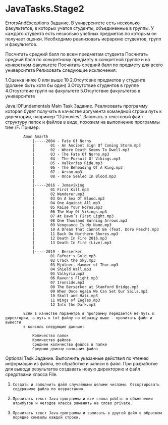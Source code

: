# JavaTasks.Stage2

ErrorsAndExceptions
Задание. В университете есть несколько факультетов, в которых учатся студенты, объединенные в группы. У каждого студента есть несколько учебных предметов по которым он получает оценки. Необходимо реализовать иерархию студентов, групп и факультетов.

   Посчитать средний балл по всем предметам студента
   Посчитать средний балл по конкретному предмету в конкретной группе и на конкретном факультете
   Посчитать средний балл по предмету для всего университета
Релизовать следующие исключения:

   1.Оценка ниже 0 или выше 10
   2.Отсутсвие предметов у студента (должен быть хотя бы один)
   3.Отсутствие студентов в группе
   4.Отсутствие групп на факультете
   5.Отсутствие факультетов в университете
   
Java.IOFundamentals
Main Task
 Задание. Реализовать программу которая будет получать в качестве аргумента командной строки путь к директории, например "D:/movies".
            Записать в текстовый файл структуру папок и файлов в виде, похожем на выполнение программы tree /F. Пример:

            Amon Amarth
                |-----2004 - Fate Of Norns
                |       01 - An Ancient Sign Of Coming Storm.mp3
                |       02 - Where Death Seems To Dwell.mp3
                |       03 - The Fate Of Norns.mp3
                |       04 - The Pursuit Of Vikings.mp3
                |       05 - Valkyries Ride.mp3
                |       06 - The Beheading Of A King.mp3
                |       07 - Arson.mp3
                |       08 - Once Sealed In Blood.mp3
                |
                |-----2016 - Jomsviking
                |       01 First Kill.mp3
                |       02 Wanderer.mp3
                |       03 On A Sea Of Blood.mp3
                |       04 One Against All.mp3
                |       05 Raise Your Horns.mp3
                |       06 The Way Of Vikings.mp3
                |       07 At Dawn’s First Light.mp3
                |       08 One Thousand Burning Arrows.mp3
                |       09 Vengeance Is My Name.mp3
                |       10 A Dream That Cannot Be (feat. Doro Pesch).mp3
                |       11 Back On Northern Shores.mp3
                |       12 Death In Fire 2016.mp3
                |       13 Death In Fire (Live).mp3
                |
                |-----2019 - Berserker
                        01 Fafner's Gold.mp3
                        02 Crack the Sky.mp3
                        03 Mjölner, Hammer of Thor.mp3
                        04 Shield Wall.mp3
                        05 Valkyria.mp3
                        06 Raven's Flight.mp3
                        07 Ironside.mp3
                        08 The Berserker at Stamford Bridge.mp3
                        09 When Once Again We Can Set Our Sails.mp3
                        10 Skoll and Hati.mp3
                        11 Wings of Eagles.mp3
                        12 Into the Dark.mp3

            Если в качестве параметра в программу передается не путь к директории, а путь к txt файлу по образцу выше - прочитать файл и вывести
            в консоль следующие данные:

                Количество папок
                Количество файлов
                Среднее количество файлов в папке
                Среднюю длинну названия файла
                
 Optional Task
 Задание. Выполнить указанные действия по чтению информации из файла, ее обработке и записи в файл.
   При разработке для вывода результатов создавать новую директорию и файл средствами класса File.

   1.     Создать и заполнить файл случайными целыми числами. Отсортировать содержимое файла по возрастанию.
   2.     Прочитать текст Java-программы и все слова public в объявлении атрибутов и методов класса заменить на слово private.
   3.     Прочитать текст Java-программы и записать в другой файл в обратном порядке символы каждой строки.

